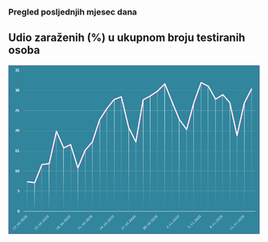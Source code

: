 ### Pregled posljednjih mjesec dana

## Udio zaraženih (%) u ukupnom broju testiranih osoba

![image](/grafovi/1211.png)
